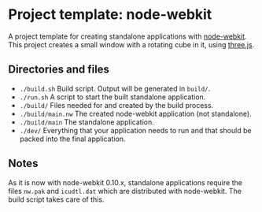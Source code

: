 # Project template: node-webkit

A project template for creating standalone applications with [node-webkit](https://github.com/rogerwang/node-webkit). This project creates a small window with a rotating cube in it, using [three.js](http://threejs.org/).


## Directories and files

* `./build.sh` Build script. Output will be generated in `build/`.
* `./run.sh` A script to start the built standalone application.
* `./build/` Files needed for and created by the build process.
* `./build/main.nw` The created node-webkit application (not standalone).
* `./build/main` The standalone application.
* `./dev/` Everything that your application needs to run and that should be packed into the final application.


## Notes

As it is now with node-webkit 0.10.x, standalone applications require the files `nw.pak` and `icudtl.dat` which are distributed with node-webkit. The build script takes care of this.
